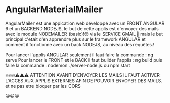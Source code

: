 # AngularMaterialMailer

AngularMailer est une appication web développé avec un FRONT ANGULAR 6 et un BACKEND NODEJS, le but de cette applis est d'envoyer des mails avec le module NODEMAILER (basic)!😒 via le SERVICE GMAIL📩  mais le but principal c'etait d'en apprendre plus sur le framework ANGULAR et comment il fonctionne avec un back NODEJS, au niveau des requêtes.!

Pour lancer l'applis ANGULAR seulement il faut faire la commande : ng serve
Pour lancer le FRONT et le BACK il faut builder l'applis : ng build
puis faire la commande : nodemon ./server-node.js ou npm start

🔥🔥🔥⚠️⚠️⚠️ ATTENTION AVANT D'ENVOYER LES MAILS IL FAUT ACTIVER L'ACCES AUX APPLIS EXTERNES AFIN DE POUVOIR ENVOYER DES MAILS. et ne pas etre bloquer par les CORS 

😀😀😀
